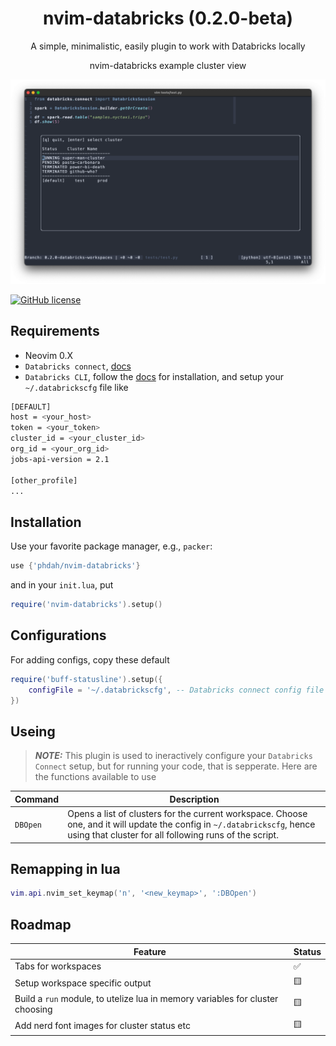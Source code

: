 <h1 align="center">
  nvim-databricks (0.2.0-beta)
</h1>
<p align="center">
A simple, minimalistic, easily plugin to work with Databricks locally
</p>

<p align="center">
nvim-databricks example cluster view
</p>

![Demo Image](https://github.com/phdah/nvim-databricks/raw/main/images/demo.png)

<!-- badges: start -->
[![GitHub license](https://img.shields.io/badge/license-MIT-blue.svg)](https://github.com/phdah/nvim-databricks/blob/main/LICENSE)
<!-- badges: end -->

## Requirements

- Neovim 0.X
- `Databricks connect`, [docs](https://learn.microsoft.com/en-us/azure/databricks/dev-tools/databricks-connect/python/)
- `Databricks CLI`, follow the [docs](https://docs.databricks.com/en/dev-tools/cli/install.html) for installation, and setup your `~/.databrickscfg` file like
```bash
[DEFAULT]
host = <your_host>
token = <your_token>
cluster_id = <your_cluster_id>
org_id = <your_org_id>
jobs-api-version = 2.1

[other_profile]
...
```


## Installation

Use your favorite package manager, e.g., `packer`:
````lua
use {'phdah/nvim-databricks'}
````
and in your `init.lua`, put
````lua
require('nvim-databricks').setup()
````

## Configurations

For adding configs, copy these default
````lua
require('buff-statusline').setup({
    configFile = '~/.databrickscfg', -- Databricks connect config file
})
````

## Useing
> **_NOTE:_**  This plugin is used to ineractively configure your `Databricks Connect` setup, but for running your code, that is sepperate.
Here are the functions available to use

| Command | Description |
| :--- | --- |
| `DBOpen` | Opens a list of clusters for the current workspace. Choose one, and it will update the config in `~/.databrickscfg`, hence using that cluster for all following runs of the script. |


## Remapping in lua
````lua
vim.api.nvim_set_keymap('n', '<new_keymap>', ':DBOpen')
````

## Roadmap

| Feature | Status |
| --- | --- |
| Tabs for workspaces | ✅ |
| Setup workspace specific output | 🟨 |
| Build a `run` module, to utelize lua in memory variables for cluster choosing | 🟨 |
| Add nerd font images for cluster status etc | 🟨 |

